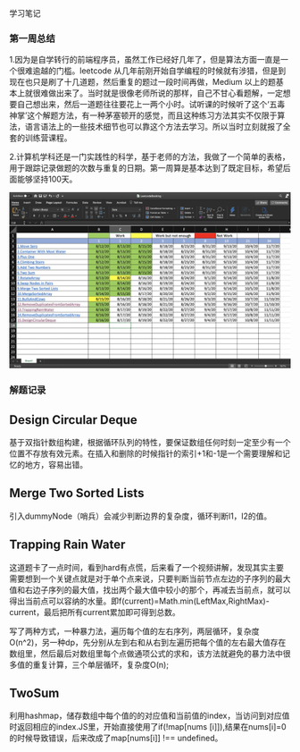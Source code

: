 学习笔记

### 第一周总结

1.因为是自学转行的前端程序员，虽然工作已经好几年了，但是算法方面一直是一个很难逾越的门槛。leetcode 从几年前刚开始自学编程的时候就有涉猎，但是到现在也只是刷了十几道题，然后重复的题过一段时间再做，Medium 以上的题基本上就很难做出来了。当时就是很像老师所说的那样，自己不甘心看题解，一定想要自己想出来，然后一道题往往要花上一两个小时。试听课的时候听了这个‘五毒神掌’这个解题方法，有一种茅塞顿开的感觉，而且这种练习方法其实不仅限于算法，语言语法上的一些技术细节也可以靠这个方法去学习。所以当时立刻就报了全套的训练营课程。

2.计算机学科还是一门实践性的科学，基于老师的方法，我做了一个简单的表格，用于跟踪记录做题的次数与重复的日期。第一周算是基本达到了既定目标，希望后面能够坚持100天。

![image](https://github.com/wumengchao1989/algorithm014-algorithm014/blob/master/Week_01/ScreenShot.png)

### 解题记录

## Design Circular Deque
基于双指针数组构建，根据循环队列的特性，要保证数组任何时刻一定至少有一个位置不存放有效元素。在插入和删除的时候指针的索引+1和-1是一个需要理解和记忆的地方，容易出错。

## Merge Two Sorted Lists 
引入dummyNode（哨兵）会减少判断边界的复杂度，循环判断l1，l2的值。

## Trapping Rain Water
这道题卡了一点时间，看到hard有点慌，后来看了一个视频讲解，发现其实主要需要想到一个关键点就是对于单个点来说，只要判断当前节点左边的子序列的最大值和右边子序列的最大值，找出两个最大值中较小的那个，再减去当前点，就可以得出当前点可以容纳的水量。即f(current)=Math.min(LeftMax,RightMax)-current，最后把所有current累加即可得到总数。

写了两种方式，一种暴力法，遍历每个值的左右序列，两层循环，复杂度O(n^2)，另一种dp，先分别从左到右和从右到左遍历把每个值的左右最大值存在数组里，然后最后对数组里每个点做通项公式的求和，该方法就避免的暴力法中很多值的重复计算，三个单层循环，复杂度O(n);

## TwoSum
利用hashmap，储存数组中每个值的的对应值和当前值的index，当访问到对应值时返回相应的index.JS里，开始直接使用了if(!map[nums [i]]),结果在nums[i]=0的时候导致错误，后来改成了map[nums[i]] !== undefined。






